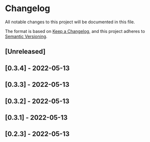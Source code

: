 # Changelog

All notable changes to this project will be documented in this file.

The format is based on [Keep a Changelog](https://keepachangelog.com/en/1.0.0/),
and this project adheres to [Semantic Versioning](https://semver.org/spec/v2.0.0.html).

## [Unreleased]

## [0.3.4] - 2022-05-13

## [0.3.3] - 2022-05-13

## [0.3.2] - 2022-05-13

## [0.3.1] - 2022-05-13

## [0.2.3] - 2022-05-13
